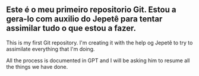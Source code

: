 Este é o meu primeiro repositorio Git. 
Estou a gera-lo com auxilio do Jepetê para tentar assimilar tudo o que estou a fazer. 
------------------
This is my first Git repository.
I'm creating it with the help og Jepetê to try to assimilate everything that I'm doing.

All the process is documented in GPT and I will be asking him to resume all the things we have done.
